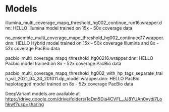 # Models

illumina_multi_coverage_mapq_threshold_hg002_continue_run16.wrapper.dnn: HELLO Illumina model trained on 15x - 50x coverage data

no_ensemble_multi_coverage_mapq_threshold_hg002_continued17.wrapper.dnn: HELLO Hybrid model trained on 15x - 50x coverage Illumina and 8x - 52x coverage PacBio data

pacbio_multi_coverage_mapq_threshold_hg00216.wrapper.dnn: HELLO Pacbio model trained on 8x - 52x coverage PacBio data

pacbio_multi_coverage_mapq_threshold_hg002_with_hp_tags_separate_train_val_2021_04_30_201011.dp_model.wrapper.dnn: HELLO PacBio haplotagged model trained on 8x - 52x coverage PacBio data

DeepVariant models are available at https://drive.google.com/drive/folders/1eDm5Dja4CVFL_JJ8YUAn0vydj7Lohkwf?usp=sharing
